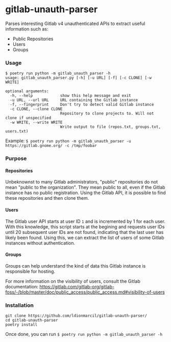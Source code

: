 # gitlab-unauth-parser
Parses interesting Gitlab v4 unauthenticated APIs to extract useful information such as:
- Public Repositories
- Users
- Groups

### Usage
```
$ poetry run python -m gitlab_unauth_parser -h
usage: gitlab_unauth_parser.py [-h] [-u URL] [-f] [-c CLONE] [-w WRITE]

optional arguments:
  -h, --help            show this help message and exit
  -u URL, --url URL     URL containing the Gitlab instance
  -f, --fingerprint     Don't try to detect valid Gitlab instance
  -c CLONE, --clone CLONE
                        Repository to clone projects to. Will not clone if unspecified
  -w WRITE, --write WRITE
                        Write output to file (repos.txt, groups.txt, users.txt)
```

Example: `$ poetry run python -m gitlab_unauth_parser -u https://gitlab.gnome.org/ -c /tmp/foobar`

### Purpose
#### Repositories
Unbeknownst to many Gitlab administrators, "public" repositories do not mean "public to the organization". They mean public to all, even if the Gitlab instance has no public registration. Using the Gitlab API, it is possible to find these repositories and then clone them.
#### Users
The Gitlab user API starts at user ID `1` and is incremented by 1 for each user. With this knowledge, this script starts at the begining and requests user IDs until 20 subsequent user IDs are not found, indicating that the last user has likely been found. Using this, we can extract the list of users of some Gitlab instances without authentication.
#### Groups
Groups can help understand the kind of data this Gitlab instance is responsible for hosting.

For more information on the visibility of users, consult the Gitlab documentation: https://gitlab.com/gitlab-org/gitlab-foss/-/blob/master/doc/public_access/public_access.md#visibility-of-users

### Installation
```
git clone https://github.com/ldionmarcil/gitlab-unauth-parser/
cd gitlab-unauth-parser
poetry install
```
Once done, you can run `$ poetry run python -m gitlab_unauth_parser -h`
